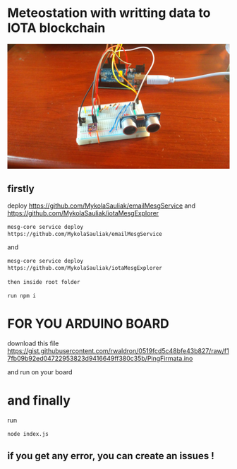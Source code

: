 # Meteostation with writting data to IOTA blockchain

![alt text](https://raw.githubusercontent.com/MykolaSauliak/mini-home-meteostation-mesg/master/img/main_photo.jpg)

## firstly 

deploy https://github.com/MykolaSauliak/emailMesgService and https://github.com/MykolaSauliak/iotaMesgExplorer

```
mesg-core service deploy https://github.com/MykolaSauliak/emailMesgService
```
and 

```
mesg-core service deploy https://github.com/MykolaSauliak/iotaMesgExplorer

then inside root folder
```
``` run npm i ```


# FOR YOU ARDUINO BOARD

download this file https://gist.githubusercontent.com/rwaldron/0519fcd5c48bfe43b827/raw/f17fb09b92ed04722953823d9416649ff380c35b/PingFirmata.ino

and run on your board

# and finally

run
```
node index.js
```

## if you get any error, you can create an issues !






